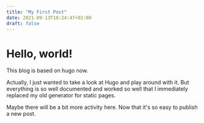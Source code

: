 ```yaml
---
title: "My First Post"
date: 2021-09-13T18:24:47+02:00
draft: false
---
```


# Hello, world!

This blog is based on hugo now.

Actually, I just wanted to take a look at Hugo and play around with it. But everything is so well documented and worked so well that I immediately replaced my old generator for static pages.

Maybe there will be a bit more activity here. Now that it's so easy to publish a new post.